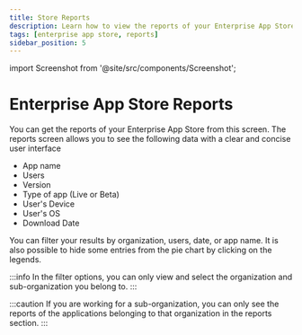 ```yaml
---
title: Store Reports
description: Learn how to view the reports of your Enterprise App Store in Appcircle
tags: [enterprise app store, reports]
sidebar_position: 5
---
```


import Screenshot from '@site/src/components/Screenshot';

# Enterprise App Store Reports

You can get the reports of your Enterprise App Store from this screen. The reports screen allows you to see the following data with a clear and concise user interface

- App name
- Users
- Version
- Type of app (Live or Beta)
- User's Device
- User's OS
- Download Date

You can filter your results by organization, users, date, or app name. It is also possible to hide some entries from the pie chart by clicking on the legends.

:::info
In the filter options, you can only view and select the organization and sub-organization you belong to.
:::

:::caution
If you are working for a sub-organization, you can only see the reports of the applications belonging to that organization in the reports section.
:::

<Screenshot url='https://cdn.appcircle.io/docs/assets/entstore-reports-new.png' />
